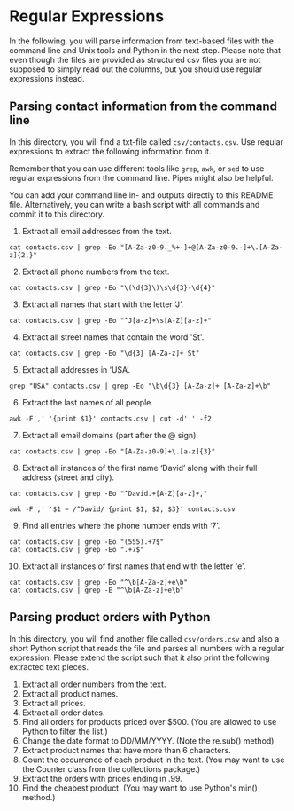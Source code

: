 # Regular Expressions

In the following, you will parse information from text-based files with the command line and Unix tools and Python in the next step. Please note that even though the files are provided as structured csv files you are not supposed to simply read out the columns, but you should use regular expressions instead.

## Parsing contact information from the command line

In this directory, you will find a txt-file called `csv/contacts.csv`. Use regular expressions to extract the following information from it.

Remember that you can use different tools like `grep`, `awk`, or `sed` to use regular expressions from the command line. Pipes might also be helpful. 

You can add your command line in- and outputs directly to this README file. Alternatively, you can write a bash script with all commands and commit it to this directory.

1. Extract all email addresses from the text.
``` 
cat contacts.csv | grep -Eo "[A-Za-z0-9._%+-]+@[A-Za-z0-9.-]+\.[A-Za-z]{2,}"
``` 
2. Extract all phone numbers from the text.
``` 
cat contacts.csv | grep -Eo "\(\d{3}\)\s\d{3}-\d{4}"
``` 
3. Extract all names that start with the letter ‘J’.
``` 
cat contacts.csv | grep -Eo "^J[a-z]+\s[A-Z][a-z]+"
``` 
4. Extract all street names that contain the word 'St'.
``` 
cat contacts.csv | grep -Eo "\d{3} [A-Za-z]+ St"
``` 
5. Extract all addresses in ‘USA’.
``` 
grep "USA" contacts.csv | grep -Eo "\b\d{3} [A-Za-z]+ [A-Za-z]+\b"
``` 
6. Extract the last names of all people.
``` 
awk -F',' '{print $1}' contacts.csv | cut -d' ' -f2
``` 
7. Extract all email domains (part after the @ sign).
``` 
cat contacts.csv | grep -Eo "[A-Za-z0-9]+\.[a-z]{3}"
``` 
8.	Extract all instances of the first name ‘David’ along with their full address (street and city).
``` 
cat contacts.csv | grep -Eo "^David.+[A-Z][a-z]+,"

awk -F',' '$1 ~ /^David/ {print $1, $2, $3}' contacts.csv
``` 
9.	Find all entries where the phone number ends with ‘7’.
``` 
cat contacts.csv | grep -Eo "(555).+7$"
cat contacts.csv | grep -Eo ".+7$"
``` 
10.	Extract all instances of first names that end with the letter 'e'.
``` 
cat contacts.csv | grep -Eo "^\b[A-Za-z]+e\b"
cat contacts.csv | grep -E "^\b[A-Za-z]+e\b"
``` 
## Parsing product orders with Python

In this directory, you will find another file called `csv/orders.csv` and also a short Python script that reads the file and parses all numbers with a regular expression. Please extend the script such that it also print the following extracted text pieces.

1.	Extract all order numbers from the text. 
2.	Extract all product names.
3.	Extract all prices.
4.	Extract all order dates.
5.	Find all orders for products priced over $500. (You are allowed to use Python to filter the list.)
6.	Change the date format to DD/MM/YYYY. (Note the re.sub() method)
7.	Extract product names that have more than 6 characters.
8.	Count the occurrence of each product in the text. (You may want to use the Counter class from the collections package.)
9.	Extract the orders with prices ending in .99.
10.	Find the cheapest product. (You may want to use Python's min() method.)
